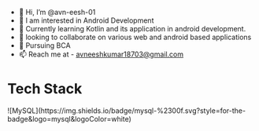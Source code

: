 - 👋 Hi, I’m @avn-eesh-01
- 👀 I am interested in Android Development
- 🌱 Currently learning Kotlin and its application in android development.
- 💞️ looking to collaborate on various web and android based applications
- 🌱 Pursuing BCA
- 📫 Reach me at - avneeshkumar18703@gmail.com

<!---
avn-eesh-01/avn-eesh-01 is a ✨ special ✨ repository because its `README.md` (this file) appears on your GitHub profile.
You can click the Preview link to take a look at your changes.
--->
<h1>Tech Stack</h1>
![MySQL](https://img.shields.io/badge/mysql-%2300f.svg?style=for-the-badge&logo=mysql&logoColor=white)
